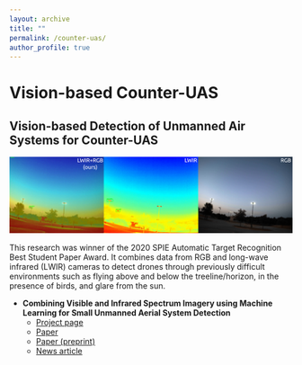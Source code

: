 ```yaml
---
layout: archive
title: ""
permalink: /counter-uas/
author_profile: true
---
```

# Vision-based Counter-UAS

## Vision-based Detection of Unmanned Air Systems for Counter-UAS
![LWIR+RGB Drone Detection](../images/drone_detection.png)

This research was winner of the 2020 SPIE Automatic Target Recognition Best Student Paper Award. It combines data from RGB and long-wave infrared (LWIR) cameras to detect drones through previously difficult environments such as flying above and below the treeline/horizon, in the presence of birds, and glare from the sun. 

- **Combining Visible and Infrared Spectrum Imagery using Machine Learning for Small Unmanned Aerial System Detection**
  - [Project page](https://sites.google.com/view/tamudrone-spie2020/)
  - [Paper](https://www.spiedigitallibrary.org/conference-proceedings-of-spie/11394/2557442/Combining-visible-and-infrared-spectrum-imagery-using-machine-learning-for/10.1117/12.2557442.short)
  - [Paper (preprint)](https://arxiv.org/abs/2003.12638)
  - [News article](https://engineering.tamu.edu/news/2018/11/a-team-wins-md5-a-hack-of-the-drones-2018.html)